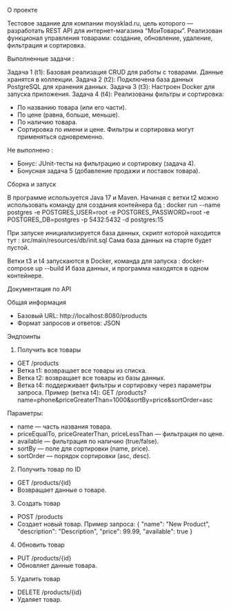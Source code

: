 О проекте

Тестовое задание для компании moysklad.ru, цель которого — разработать REST API для интернет-магазина “МоиТовары”. 
Реализован функционал управления товарами: создание, обновление, удаление, фильтрация и сортировка.

Выполненные задачи :

Задача 1 (t1): Базовая реализация CRUD для работы с товарами. Данные хранятся в коллекции.
Задача 2 (t2): Подключена база данных PostgreSQL для хранения данных.
Задача 3 (t3): Настроен Docker для запуска приложения.
Задача 4 (t4): Реализованы фильтры и сортировка:
 - По названию товара (или его части).
 - По цене (равна, больше, меньше).
 - По наличию товара.
 - Сортировка по имени и цене.
Фильтры и сортировка могут применяться одновременно.

Не выполнено :

- Бонус: JUnit-тесты на фильтрацию и сортировку (задача 4).
- Бонусная задача 5 (добавление продажи и поставок товара).

Сборка и запуск

В программе используется Java 17 и Maven.
Начиная с ветки t2 можно использовать команду для создания контейнера бд :
docker run --name postgres -e POSTGRES_USER=root -e POSTGRES_PASSWORD=root -e POSTGRES_DB=postgres -p 5432:5432 -d postgres:15

При запуске инициализируется база данных, скрипт которой находится тут : src/main/resources/db/init.sql
Сама база данных на старте будет пустой.

Ветки t3 и t4 запускаются в Docker, команда для запуска :
docker-compose up --build
И база данных, и программа находятся в одном контейнере.

Документация по API

Общая информация

- Базовый URL: http://localhost:8080/products
- Формат запросов и ответов: JSON

Эндпоинты

1. Получить все товары
- GET /products
- Ветка t1: возвращает все товары из списка.
- Ветка t2: возвращает все товары из базы данных.
- Ветка t4: поддерживает фильтры и сортировку через параметры запроса.
Пример (ветка t4):
 GET /products?name=phone&priceGreaterThan=1000&sortBy=price&sortOrder=asc

Параметры:
- name — часть названия товара.
- priceEqualTo, priceGreaterThan, priceLessThan — фильтрация по цене.
- available — фильтрация по наличию (true/false).
- sortBy — поле для сортировки (name, price).
- sortOrder — порядок сортировки (asc, desc).

2. Получить товар по ID
- GET /products/{id}
- Возвращает данные о товаре.
3. Создать товар
- POST /products
- Создает новый товар. Пример запроса: 
	{
	    "name": "New Product",
	    "description": "Description",
	    "price": 99.99,
	    "available": true
	}


4. Обновить товар
- PUT /products/{id}
- Обновляет данные товара.
5. Удалить товар
- DELETE /products/{id}
- Удаляет товар.



